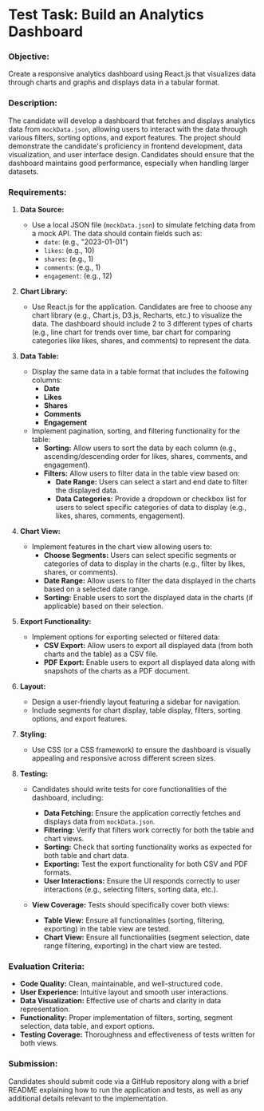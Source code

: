 # Test Task: Build an Analytics Dashboard

### **Objective:**
Create a responsive analytics dashboard using React.js that visualizes data through charts and graphs and displays data in a tabular format.

### **Description:**
The candidate will develop a dashboard that fetches and displays analytics data from `mockData.json`, allowing users to interact with the data through various filters, sorting options, and export features. The project should demonstrate the candidate's proficiency in frontend development, data visualization, and user interface design. Candidates should ensure that the dashboard maintains good performance, especially when handling larger datasets.

### **Requirements:**

1. **Data Source:**
   - Use a local JSON file (`mockData.json`) to simulate fetching data from a mock API. The data should contain fields such as:
     - `date`: (e.g., "2023-01-01")
     - `likes`: (e.g., 10)
     - `shares`: (e.g., 1)
     - `comments`: (e.g., 1)
     - `engagement`: (e.g., 12)

2. **Chart Library:**
   - Use React.js for the application. Candidates are free to choose any chart library (e.g., Chart.js, D3.js, Recharts, etc.) to visualize the data. The dashboard should include 2 to 3 different types of charts (e.g., line chart for trends over time, bar chart for comparing categories like likes, shares, and comments) to represent the data.

3. **Data Table:**
   - Display the same data in a table format that includes the following columns:
     - **Date**
     - **Likes**
     - **Shares**
     - **Comments**
     - **Engagement**
   - Implement pagination, sorting, and filtering functionality for the table:
     - **Sorting:** Allow users to sort the data by each column (e.g., ascending/descending order for likes, shares, comments, and engagement).
     - **Filters:** Allow users to filter data in the table view based on:
       - **Date Range:** Users can select a start and end date to filter the displayed data.
       - **Data Categories:** Provide a dropdown or checkbox list for users to select specific categories of data to display (e.g., likes, shares, comments, engagement).

4. **Chart View:**
   - Implement features in the chart view allowing users to:
     - **Choose Segments:** Users can select specific segments or categories of data to display in the charts (e.g., filter by likes, shares, or comments).
     - **Date Range:** Allow users to filter the data displayed in the charts based on a selected date range.
     - **Sorting:** Enable users to sort the displayed data in the charts (if applicable) based on their selection.

5. **Export Functionality:**
   - Implement options for exporting selected or filtered data:
     - **CSV Export:** Allow users to export all displayed data (from both charts and the table) as a CSV file.
     - **PDF Export:** Enable users to export all displayed data along with snapshots of the charts as a PDF document.

6. **Layout:**
   - Design a user-friendly layout featuring a sidebar for navigation.
   - Include segments for chart display, table display, filters, sorting options, and export features.

7. **Styling:**
   - Use CSS (or a CSS framework) to ensure the dashboard is visually appealing and responsive across different screen sizes.

8. **Testing:**
   - Candidates should write tests for core functionalities of the dashboard, including:
     - **Data Fetching:** Ensure the application correctly fetches and displays data from `mockData.json`.
     - **Filtering:** Verify that filters work correctly for both the table and chart views.
     - **Sorting:** Check that sorting functionality works as expected for both table and chart data.
     - **Exporting:** Test the export functionality for both CSV and PDF formats.
     - **User Interactions:** Ensure the UI responds correctly to user interactions (e.g., selecting filters, sorting data, etc.).

   - **View Coverage:** Tests should specifically cover both views:
     - **Table View:** Ensure all functionalities (sorting, filtering, exporting) in the table view are tested.
     - **Chart View:** Ensure all functionalities (segment selection, date range filtering, exporting) in the chart view are tested.

### **Evaluation Criteria:**
- **Code Quality:** Clean, maintainable, and well-structured code.
- **User Experience:** Intuitive layout and smooth user interactions.
- **Data Visualization:** Effective use of charts and clarity in data representation.
- **Functionality:** Proper implementation of filters, sorting, segment selection, data table, and export options.
- **Testing Coverage:** Thoroughness and effectiveness of tests written for both views.

### **Submission:**
Candidates should submit code via a GitHub repository along with a brief README explaining how to run the application and tests, as well as any additional details relevant to the implementation.
